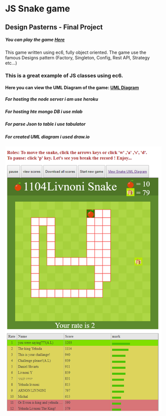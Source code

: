 # JS Snake game
## Design Pasterns - Final Project

##### You can play the game  [Here](http://htmlpreview.github.io/?https://github.com/livnoni/snakeGame/blob/master/index.html)

This game written using ec6, fully object oriented.
The game use the famous Designs pattern (Factory, Singleton, Config, Rest API, Strategy etc...)

### This is a great example of JS classes using ec6.

#### Here you can view the UML Diagram of the game:   [UML Diagram](https://www.draw.io/?lightbox=1&highlight=0000ff&edit=_blank&layers=1&nav=1&page=3&title=snakeUmlDiagram.xml#R%3Cmxfile%3E%3Cdiagram%20id%3D%226133507b-19e7-1e82-6fc7-422aa6c4b21f%22%20name%3D%22Food%22%3E7V1dc6M2FP01mdk%2BJMM39uM62ex2Zttmmn4%2ByiDb6mJEQU7i%2FvpKIGGERIwTA25HO5m1uUjC6BzdeySEdOXebl8%2B5yDb%2FIBjmFw5Vvxy5d5dOY7tOTP6wSz7yjILvMqwzlHMEx0Mj%2BgfyI0Wt%2B5QDAspIcE4ISiTjRFOUxgRyQbyHD%2FLyVY4ka%2BagTVUDI8RSFTr7ygmG34XvnWwf4FovRFXti1%2BZgtEYm4oNiDGzw2T%2B%2BnKvc0xJtW37cstTFjliXqp8t13nK1%2FWA5TosnwawHzn5Z%2FsTpxrAQsKS5loipbgtJv1fGGEFaVH1lG536NyGa3vInwlh4k6CnFKaLfihR8g5%2FBFtLvywQv6ccWFATm9EuUgKKgn%2FcYxzd%2FFVX54lc6QQhXlhuvIsv23Fl4PQ%2FqW69vqSB7Ud053qUxZJntK3fxvEEEPmYgYmefKcGobUO2CT9dXeoJ5gS%2BdFaK3bjeZ4i3kOR7moRncDk4nJ12WB0%2BH6C2rRlPs2ngPPM5jQHn17ou%2BgABq6XqHsVhAxQ9qsu5t4xsdxaB%2BcyCq2t%2BQ08g2UGBX5DQ3ItMqrjg7x3j0WIL8jVKSzgtK3uh%2F5f1ZFX2a4Kz6pzXOEdrj1yDBK15vojWHUNWlEm%2FrflneWXUMIAtwyRRj75nZawYcsIsZ5FKpDWD2ldZ5opFGB5JDghc7xvZl8ez01RZ29YwHH5auixKooHiF7SFP%2B3Ih%2B%2F0ZTgydxkREfUcH6uqvCsre8Er9i6BK5YL01SrpPQDK8SYsVjhlHC%2FZzv8%2BB5sUcI4%2BQUmT5CVKjP%2F0EwYhrVnYQe06aKIfy%2Bb%2FQJE39Zlhluc4Jyeoo0asmwkx9%2BgMF7RtlD%2Bq88If8cuyH5rI%2BWq%2FHeeJujZvtQG%2FdBSG%2BFc0wbD8OQmqLQ3xT%2FZjtLimGNTwC6e0TYBZT02cCmx5InsBvi8SbkLPUeiDUrir2CPd%2BzWCkIRE0eLDc7RP7RYIK5BT%2BeCME4gpXhkOTn2OSxomgcBg12bvlLHXXMlSUBWoGX9gys%2FscCE0AjA2cXv9L6DApNykWeX2sxvMI9BCjqalu4a52Cx40ksdnUkDlQSO0IvnJfFriZulL5%2Bg4ob4c2KDKTCm2W4QARhHgIeMKK3fXB6zZRKU2DxQ24GMpoCIxW2lm%2FUNw567Qil669lmjvvYPmZ16LXoRQarnaD4himJVkJIKDiu1XeNr3Rsub9Bf2jWNxaN%2F6VT%2B%2Frlh7bh2P6x5LnlEApvT%2BASl5A2pieYUH6kqjD36i02ov0PWkUDMEi71QWFRHOYUWhH3fbZakiDIcm5pDvTMkhX8OhFvi0MwJ14B9x%2BkeQ31K8EniA%2BhfGhLtrW6GDq9LB1cBcBrCH2k3e5VXaFvyTIBzO%2BiE8GwLgQO8kZDGtcxZrSF6PM2oWSYkbhzIR3WaTBqWwD98otx5ZLGKEMcwYjRm2PWmsmfWhRoJB%2FICiDxkgG8OOUdnh9oxTg7DDUcfSvtRDPKZ%2Fb%2Fr3r%2FbvXU8eKQ5Ff7%2FJ5UAzSmXbg5BZHabSuLqyn7bE6a4a4LcW5Vfj8s7o8rpo80r%2FXceSYTyerv9u%2Bl7nRVjXu9YhPETfy9F1ro88yDCNfzRqBJox4PEaf69%2BeQyjnFYDNJ2l8emh60aPRw%2B1r3SHYZESo4mNJu6piX23rYn9foyeO0Mwem4k8WW4vdnlSmLBWCOJB0R4Skns6mZMGUl8KY1%2FUknsqt2lj1lG684IHSN0XhM6YSgLnXpWc4PG9UQeSegMMbnH7dWzK4VOIWZKMq0jnz%2Bq9o0bfIcbrFzNKRpIy59h3KDuCarRQOdFWKOBtAgPooF6PQdl0y9QZPTPqLTQ6J%2FxGr6nauMFjaU0mhoBZATQqyM9njxHf1oB5PV%2F%2BGkE0ER%2B0Dv5ueiIflA3O94IoPMiPKUA8jomrhsBNHnDn1YAqQNAv9PwkG9hQpuPEUFGBL0mglznokSQGQW6fF94waNAnhkFGh7hSUWQGQW61IY%2FrQhS50noJ0EY%2FWP0T1P%2F1EvbXIT%2BESvwvE%2F%2FGOUzkAOcX67y8XVTRIzyOS%2FCUyofcW2jfC6u4U%2BqfHxV%2BbC1fe5BRDAv2ugfo3%2B69E84k%2FWP7fX0ceEQ%2BicwUewM7so%2Fj04ZIooFvaIYe32HQObGPpB9Bql%2Fz3KcFSaqjUkTV30XeLyoFqqO4NMLgWms9uip8SNbE5UeLRPM4siCmoT7DKrD%2B3JZwrLeG2SBL4j8wcy0nqujP3mi6iowVtZRbflV%2BkvwLo%2FgicJBN1M4hwkg6Em%2BoK5SeXF8mRnhyJ3Wu9xu20FXP5TnOkCjFOT5ckH1qm%2BiIBrHD6vctDCu7%2FGNsKvuYVDYgwbs19aN5brc8ABz2oMutc9JfBgFak9Mlq3HLPy3Qe1bE0KtzlcYFGqviTWFmtXuu6A%2B1vTH44Pvn6npt999G5UP6vSG%2F6LH75oqOQDsgVgrtnYDb4V9Ph3ss5E9fht2Cm6%2Br065ji0M7KxNw8FcGAZyEvXq72UFV4m0q2WPIyHar7564dsI5bWY6bcLGpJQI8eVVwgVuM7ohJpdEqG8NqFEn%2BJkQs1kxRMEI3oo3SvY3UzCWdnbOzDHlmnldBEpHCgi6SjR8frVKKRojzgF7WjTlxRz70hBA5JCvOw%2FNCkCez6ubO3FlmqMcByR03Ihfrvl92VLOD9S0JBs6TE3%2ByxsacciDU8a8WnuN8MT7f%2FavjdBfOqY5DOO5Gn1gIP2yvV96eUGRwoakl49lkQ7B72coSKURgV3TI0YhRR2O7B4byVFm13tgoYkhW4qZLXM9Mbu3IVG2Q5H2Qipe3Mb3Y411Na8WouU7x%2B%2B73xAWT%2FP0Q3Py4%2F%2BeD29axaR0woumklEYvMv6RHL6Rsu9VlMWidOOoBmjxYlUMQGSezEdVG6BLakkOOzzZXauyfVT5lpXREKRNrAvSr5NYq0XVSSoKxgmBUbkDFjjHfLBH6q7cNvnRWG8nR44UmPAWlb7iBI6oTDIEgetp%2F6v0ApRpaE7x0VStf3oU3dAgiBCz3f1u551mtDgepZ6M8gjXF68s4C5RZ3CxzvzRYDAzxRPbZ5kuxK7LlmITlhkx6o%2Bifzjx4e9lys1MNh50r3078%3D%3C%2Fdiagram%3E%3Cdiagram%20id%3D%2250ca1547-e1eb-6335-717b-36a0f9b8290b%22%20name%3D%22Game%22%3E7Zxbc5s4FMc%2FjWeyD8lw9eWxTpvuzrTbznov7VNHBtmoAeQFOXb66VdXc5Hw4tRAZ5e8xByEDPr%2FODo6kjVx75Pj2wzsovc4hPHEscLjxH09cRzbc%2Bb0H7M8C8t86gnDNkOhLFQYVugblEZLWvcohHmlIME4JmhXNQY4TWFAKjaQZfhQLbbBcfVbd2ALNcMqALFu%2FQuFJJJP4VuF%2FWeItpH6ZtuSZxKgCktDHoEQH0om983Evc8wJuJTcryHMWs81S7iuoeGs6cby2BK2lzgTGdwY7nhJrBsz53Pbm1HVPEE4r18Wnmn5Fk9PoFHWvkyJxl%2BhPc4xhm1pzilp5cbFMc1E4jRNqWHMdywy55gRhBty1fSnKAwZDUv8x0IULr9He%2Bo9dYuLO%2F4ha%2B9wvKbbFxmyjABBKz5zVn0OAZrGH%2FEOSIIs%2FozUXa5wyglXHh%2FOfFfc0tG7nFKnwMg3lwQ5OQAc1ZatgK9V3hsbFv7pBhFHeIEkuyZFpEXzKXGEvKZLak%2FFMgoDKIyLfJdABLS7aniQkf6QUrJD%2F%2FIYfZh%2FZWh7lj8%2BcvKxSh9FMcRIewNecXqcR62iET79V2AE3oQoycqF6Kf8hQ8wrcggfTzOsZr9l20XWBGPwQxyHP6n52%2B%2B5qL%2BptZ8kvtI8ErYZThfRpCdjHT%2BhAhAldUXnb2QP0GtUUkieXpK%2BjhVPVwfU%2FTw7YWBkWmvnOxJPSwpErbl29qePmmMeMxos823QoyhQUpgyaKOE8tqH4NtZUrMr%2FXpVa%2F9BUPqBQUlDMvuUnmAgTrOkrb1qwqtWd49WyD0vPL370Wqs40VcXrVWv%2B%2FICSGPD2LEmwwSlZyUJ2m6YmzH8ugwjF4TvwjPfs0XICgkd1tIxwhr7RakEhM8iI7GadaaXEil0plclgTst8VDLYJ9M7wHwmLxPgOAa7HK1PN5yAbIvSJSaEOhpRSD3pQ4mkieNu%2BJ8GxKmPFPUnKCh7%2BiW9vy2%2FoMZklV1avcX%2FTmdUz22bkWbt%2FgASFDOG%2FoRZCFKg5BAtRbtKcWz6jmtQbFcp9lxXo9ibGSj2vVkXGM8Nzol5FpAw4NJ1zv6RCOV3X3LaR8eQsP6XdjaWwF24oHXWof9pCDHEK9EqmjD5J0zr28QcwYj6MZgaoo5qdLGkqtxbdz6LM5x7emwXx9cJPRq8jA7Tsyrfjh1V7rroLMzoWJwWHnAIUFb840jKkKSoYKcPUlzfh7ZjO2AGXOj59q1%2FDhS8phHVE%2Bv0GCsf1NGIy5C4zPTQqj%2FHokL6Fn1SzkIEWlQ6GnE0kjMgObalD8B6RMdujc76FGIKeIqQcyRoWIJca0iCTKmyU2dVI%2BcdyglMVd%2B11O0jSYOS5A8ZHzvuOZI2GIcPICCY37AA6KFsq7qskaRhSZr3GD%2FrJHlnR1oBzuRI69d9sh69ztCDcmvQ4PnsYCsBKdhC5meKHM7d%2B8LoWDco5R2XxRPQP40sDcuSO2g0bZq5OLG0pex8OA3clxjHEKQjLwMnBHuMnbU8T8PgS%2BCyA%2FtczECOvPw4vMzbRsjzLvyLPoc2AvNjA%2BPaPXZImoM5OzZXZFA1UsVGBmNA0BNcNcXIbGlEqfzIUp8seYMmekwznzX1Y1SfuG81y3yttVGuzoNr0LnHtVEXSzxt2b%2BonN91JW6YoaymVsIMHG7Ggc7AvmAxJChuqxknUwfDF9mUV0JoHYp%2BTQFbQ%2BGRwUEY9AZdTuG2mro6BcVqiuFmB0j008hJn5y0XUzhdrHw0G0IgqucfEH5A0pRHo189M9H20F1N3w0TDvV%2BGBLOlFOA8YRkAEWY7Ud%2BHQS7OizSXwawBSqlKcG2g2Yx%2FXO43rn8nrnWe0HM%2F7C9IMZE%2FvdRPoN02Om9c5sij6fqMl5kGXgeYzQu3Wcwjddst7ZzE4nAXrDbJgBnfLiDgZPtUh1mcfI03A8GQL5Hnk6O%2FsR0M6AyMnVKj7jIo8fgBzDAukeyRlT190rbFrIbJS4i5lRt1XmGoThEqf7%2FIagBLKomL4bFAIWRo757GH9g20P2bV4rfLZFB8WitwoYEY8%2BsPDHbL%2F8NqlmjPaFgyQ%2FGaEo1c4pi17nm7gaJVfhoDciJ94Fn2O%2FMiWWozA9ArMQs8n9giMnnD%2BRa4hfgIZYu2YaziU0oTl3CBPjn1X0s8A0IV5QGF6D46VgtfODrYC4XxqzZ%2FXthLwFxoGtmdMK3eRWvMa8srlHLLZKfTvCXp%2B66vp7xe5APGWXZIZM0vfiQfQk6pc%2BdKOEf9X5TsR25C26lFsPQ1ae83vgifd4Y%2BCf4fghmyTUXC1NuC6gpt3OqoITo6j4NcU3Lb1iM6s%2BBV6cm2ZtR7QccH52iMxGbbZpwFP2Y2qX1N1w4Lo%2FlRvCN9o%2BLtPNNlpJ%2BDaxRTxSMCVCJj1SIB%2Bcy3mFWAavmKbrdIjvONtTC1skDMRQyF6VF5ZUBrv00bJnj8xIWgLy8PPUhd4ROSTKkc%2Ffz4VEzcAQ23v1tooiecgsgD%2By%2BCEDhe38NJhdlkM9QM79cuSyi2Y1JDVfWTkFWO3mVMbuy1qu7uJp5FXFZpqFc3rg8B6ReKJtYo4HKdnfCEvplkKOe1QX9PMhkAVkqZ%2F77E6cZtzZJiLcfzdsTipalmpgQTk2hMCs7S0IklUru2KuW6c%2BqAPhnY5n8iKwI4ZQ7ynbuLNyd79zqVzy68o55qyOKb9LG3L7cD9N%2B9S%2BmItbcekZfMWX%2F8RYadKNBW9q0VHZT9i2iTY66JbVzdzzqmrttrE8Ci9%2B7Lk6PlWAGzBWmVJ39nE1qUOu2nPuLK%2FNiN71l37hlb2r%2BPBvUVVZW0%2F4bYe3PdqFVm1il7swelhsem4KF5s3e6%2B%2BQc%3D%3C%2Fdiagram%3E%3Cdiagram%20id%3D%221e062e01-9405-bd79-a1ab-a6e8eeba07b8%22%20name%3D%22Snake%22%3E7Zpbb6M4FMc%2FTaTuw1TcQjOPk3Taeehqq81en1YGHPDU2JFxmmY%2B%2FR5jm0shCpVaeR6IIoGPj238Pz8fkGERbsqXe4H2xa88w3QReNnLIrxdBIEfBSs4KMtJW1ZxpA25IJlxag1b8gMbo2esB5LhqucoOaeS7PvGlDOGU9mzISH4se%2B247Q%2F6h7leGDYpogOrX%2BTTBZmFkuvtX%2FDJC%2FsyL5nakpknY2hKlDGjx1T%2BHURbgTnUp%2BVLxtMlXhWF93u7kxtc2ECMznS4M8Ki9%2BS70qTwKMogbjUTroZJexJlwsplZRfVMPgLieyOCTXKS%2BhQMkz44zAWcXQE75HJYbzhPIEDiWqJBZwklJUVXDcKp%2Fr75UewF5mEN%2FgnRdmu9Tzo3B188lvpt5MqZInK7fgB5Zh1dZfhOtjQSTe7lGqao8AGNgKWVJTrUd6xkLil7OidMe7x7zEUpzAxTSITHAMndFnXTy2oQ6tS9EJcxQuDWIGr7zpuY2AEklP0RY7MRkP6kAtE65nRA9GoTVKn%2FJaJoNVK151JCVFDPdV2nEmt8ZJlRElOYPzFCSCAIZrJSAB4r%2BYCsmVzmlBaPaATvyg5lxJGNaW1gUX5Ad0i%2BwYUC2kWbxB3PPYqpZg9sAqcAU%2BjzY6fmN6AJiMT8opRfuKJM0Fl0jkhK25lECldrIzvSOUbjjlohYg3NU%2F1WuDUe1tV57uvySpOa%2BXRSuo7Qmgx%2FWkBH%2FCne69%2BtfU2HxQi9y5ENNc6X6HSkIVW39hkSGGbDi0Un5gymNjvAPcfhj06G7KHbz9aDXEO%2FSCN%2BN9meVwwPIigGnGqFS8saRSB1mQ6vq%2FhKv7BeQk75ETJnUuRzB8TBV%2FCeSdOJeNSp01AGrJPv%2F9MNrgDONl1wXFO3l2VVSQjAjLH2qf26i1%2FG7Ui86kLQ797WhNYUGyDLOaUokk0qCrkO%2FVXGvFl2v4Q97ZeNfLxRLmtYGy35bhr9wFkMNgfojUQGBYRUdcyan0jGebIU4n6z6NHuv3rvBEI%2FC8Cj3c0%2FBY6C%2Bs0wtxLyFaFLeB%2FkNxcPvJH8AQDmEIR4Jc55xHXhFJuOpfaN9XwXcR3%2BXE7LD6gPAup%2BQGwkA0uKOoB42rX17XzsnBZXKIvYnJIfoAeuIp9ORYfsMos0uvBmgGxhkwq2giMN4HAHMzEZhbjPczND8PNL7nkprVG9LMPzMqjlEJXKLy%2BQ2o%2FDuj4hiVyCUqdqfzIisPmOWymGFxDEvsFBZ%2FEiyCH69qHWdY3MLi9CnXH%2B4ej8BSgs5XGRE4VU%2B4MzBu99icPuD6k7ZoCUvpIcNzgvkZeHH6lOuP7coOeNnz%2FfzQ4hgTt0%2B4k3Z3M5i%2BOKSSi5kW1y96nNIytpurcSj8FgdtIdYw%2FApBO4CJvG4Etm5P7w7W2TfrzbukMXD676wnxfXC61%2FPbHOasIbDjxuaz2x673fevkUPxfZDlrqu8zlQ%2BPV%2F%3C%2Fdiagram%3E%3Cdiagram%20name%3D%22Observer%22%20id%3D%22ebb93329-aa99-f462-73d2-6b91d3567e94%22%3E7ZlJc%2Bo4EIB%2FDVVvDqG8Au8YyDKHzLzUMOtR2MJWIkuULAK8Xz8tWfKCTYCEkBxIpQqr1dq6P7XUds%2BfZOt7gRbpbzzGtOc58brn3%2FQ8zw28EfwoyaaQjAZBIUgEiY1SJZiSn9gIHSNdkhjnDUXJOZVk0RRGnDEcyYYMCcFXTbU5p81RFyjBLcE0QrQt%2FYfEMjWrCJ1K%2FismSWpHdh1TkyGrbAR5imK%2Bqon8254%2FEZzL4ilbTzBVxrN2Kdrd7agtJyYwkx0N%2Fsqx%2BDF7UjbxHIpm4BetVDSjhD0X5VRKZcpr1dC7S4hMl7N%2BxDMoUPLCOCPwlDP0jO9RhuF5RvkMfjKUSyzgIaIoz%2BH3xwxGfMGi%2F5QXY9iZeuViy0XkcmMNLPiSxVipuj1%2FvEqJxNMFilTtCpACWSozaqqLjmEQidc7zeDWxrvHPMNSbEDFNLCeMzwGo35YCFaVe8OhUUprrvVdi5VBKin7rqyuDFMs0hZrfuh2pG8WhejSmMRa0nBT2SpfkYwihptGmXMmp0ZJlRElCYPnCCwCnfhjZS8CSF%2BbCsmVWaOU0PgBbfhSLTCXKHq2pXHKBfkJ3SI7BlQLaXanN2hoTFVLEDsgFTgHnUfrDLcUPQAtRifilKJFTmblhDMkEsLGXErArlCyK70jlE445UIbwJ%2FrP9VrSY3Wtlur6D8jkXnW3I9hfoluYHsCqrFelODPuNa9o%2F%2FKGrvhtZFrEzHNld3vUEaoQulvLGLEkHVHYSnXM%2BWuMU7Asut7DZjLco1lNxi1WS6FR7DcAjdogdvzYFUDlCm82Cxf6FUOqCIqXyAGz4l6linJrVwFl1pVl3r%2FCF38AqY7pnMd%2BZxb1aw4MdBmT%2BuZqCRb%2BxM8KZt7s4mYBafNkt2zFM%2Flzh0Ls4kISx60zk1QSf4wng12RFAO%2Fc2p3iEpiWPM9A6SSKJiEyocF5woy8E6wjH8QwCcOBAaQ1jXBMpuVYZ%2FpS6AagbrQ0TDimGHr3Be2WUP2X432YZkiDEHgWz13sNx2MHxlmPhuMRdjt0TIfZ4NQNfUFy58U%2Fl5Zsrt%2BVqv%2B1qv8OFOto98pxIwlX%2FotDdcu0ZvBceGIZOEIQGbw1CjEsy37fX67JvOrb8srPFJRZ8EE0D58BYELwfp%2BFbcYK8B0t8Tak%2BSvJvF07OzskoOJAT5%2F2cjHZw0r6QsAhy4mPCzIWcs5PjOmdEx%2B2KMYXHU3ebDGIFnVl2yQnZbgeyemcnJ2dnblneabrIaGZtp0iAnGEjAfK%2Ft%2FxYvklqXDxOcFT4YYhdz%2FXQEPk4CN2rDseavOKSxl%2FS%2BFcoDmwKYpMfd3RYOHKdE9yg2xzvOtw%2BM7Fn%2BuXjkWn9VAo4ry75%2FFlO2O5w%2BCUy%2FNbcvuS7qzzi4njGf19mM%2FWq%2BML412P80PcgH8N4%2B8PC5zMuyRvC%2BA2S%2BJW06IL4JyI%2BPPCq8jGIhy1f4zjB9hYNtkh5whmit5VU3TIXqnZO8fpafSFu3UNroIBdxOZfJe8HoW8F%2F4Hgyuk7zncrecQCyNb3dN3FE5ZyY66PaCm58nY5mweuX%2FRWHzTVpF%2B%2FO8Ia%2BVJERsucXnCZT%2FCxfhOYIklemuMd90mz%2Bmat62pf%2Fv3b%2FwE%3D%3C%2Fdiagram%3E%3Cdiagram%20id%3D%2264411bc8-c96d-d378-fd65-e506ebddd256%22%20name%3D%22Utils%22%3E7Z1bc6M2FIB%2FjWfSh3i4%2BvKYy2bbadrN1O32cUcG2WgjECvk2O6vrwTIGBAx9gbj7CqTGYOQhHXOpyNxjoQH9l24%2BUhBHPxBfIgHluFvBvb9wLJMx5rwD5GyzVImIydLWFLk55mKhBn6D%2BaJRp66Qj5MShkZIZihuJzokSiCHiulAUrJupxtQXD5rjFYwlrCzAO4nvov8lmQt8I1ivRfIVoG8s6mkV8JgcycJyQB8Ml6L8n%2BMLDvKCEsOwo3dxAL4Um5ZOUeGq7uvhiFEVMU%2BCeB9NP8q5CJZWAw53pJM2XFMIqes%2FOAMSHKG1HQelgiFqzmQ4%2BE%2FASjl4hEiB8lEXiGH0EI%2BfEckzn%2FCEHCIOUHHgZJwj9vgfe8pGQV%2BY%2BIX4ogHX5NsrvJ72yNxnBh2P7CM0zHnoyvzZ0cdu1L2FbKPq0MirLmwL5dB4jBWQw8cXXNaeNpAQtxfjm70wukDG4aJbR%2Fv4%2BQhJDRLc%2BSF3AmuapyVt2c3XWheNvJswR7SnfGuVRBDttyV3WhDyGyrI3ydE9DfWvssKasi9KUe5qidlbl%2BxRV64s1adl5GwFe5RIqZJ1bg0J4yRqFGESwLKUFidgszyTOAUbLiB97XERci%2FatECDihuomv8CIkLMXIOw%2Fgi1ZiTYnjN9Wnt0GhKL%2FeLVA3oNfpiy3udaolGMmSvJkg6dSmPA8T1I75i7pkROV5%2FEIxiBO0Hz3hUNAlyi6JYxxNLNMsqUPCOM7gglNBWAv0j9R6w6jNLc0mFn9IfLy47RvFAKVNXHyYdooSp7hXvVG%2Bre7Is14KuS9L5IXF3J%2FACHCgq3PkPogAlIdmaRMKz9X3eMN4OaDZolu0zFreJsjBd7TydF0H0bZqaE8sHgrRyAUuEXzJE5bPcKCsCQGET9eimMWoESmC4O0d0mVfXhEXtmRWhdIraXxWygG%2B9dLzWmRUumnXKOs3EfLqEmA6kzJvovhgjX2XP5tPBQtH9M8906R8leuYafBtBJe3wKnPSVAvg%2BjtCcxwEDWGQWWMUERS7Fwb%2Fk%2Fh%2BfOGLoDl7frjp%2BbxTn%2FF9kppzvi7QMohRbynr6GSSGXA4SrLWId%2Ba3M3o5wme9NCXcVhFdUzwdfqFL9AVtyQO8h1xaGhaL%2FFhzcX5s1GOw6DLZCyaldfCIJYoiI%2BmmWt6L8PvTrWu3024UBG51qwJZQTMSOsDIxH6Ha5776pTGzNjznAlNC2IvhGb8yS5TPUHq2qGeLrz8KjcvPQmbbsdR2umB6coHTxeSk2eKsRSk9W%2BzGaI8vZrZouy40eacCY2BDxzWvzQsEnMwTSF%2FEYHEk45%2FaFdSY94F520lzN5jXJyf9c47TSdHRlN8SgiE4VE5D3gfk47rr9nyQWxfIOEPhIR9VnfB7wLRj6xLxNg2nxwfMqfZsda5gu6UHoQvXlgxnHW%2FAnuF2TgDduRm0M%2BoSjIXd52Bonv5kQ1ZeoEm6JJJGZxx26iSdbJZisErSVQuF%2B1P7098VeNMzOtRr4J3sfHxBcD3zCIXJ24Knp949egnNXt2EJ4cdv%2FhkHWEC%2FAzIm8ifBVwRmsf3zqNc1tMLj6pHwVY4VmhM7mafNYvvnsXRGZ806o%2BtJz9p%2BCgRQr4RC7t%2Fh9tjfHCaxMskcdrrk4pq7VcrEhM%2BJusZ44%2FFom31uRrIVEUjMhwCswoIkgkNa%2Fl3dKFqSZ62X92b09W44mjnE1bRU17L00q5BxZRywBmrlunPuDtdgOU3LROF6qt7wc4SbWljTU%2FvYpd52wqPvvWnCdhKVvsn3L2JHR523Jst6YR5b4cWwZRut6Xoxjv9cacgV5qedrGnJE5rc8XpBUqzReM4%2FluAfPJLqYOly982Ry9eOHPVTjXS9B6mhFnFvGopZZKwruYEVsnx5G6BHyrAf%2BBAFctsjwb4MpFlhXl6wU636lh1QpDlYY7WaDTKiKZbTTbFF4hbQt6IWXSdrDrwkdgtXKKZ6hsNSo9o2KaCleheurfBSutNuVrVi6EFdUS0fOx0irEAb%2BtAL5KJalx6RkXt1dcWjkVfN5%2BuvIYodq69I3LuE9cpAfstMhG4eX%2B6YMZ1XiVa9V95%2B82mjFr%2BY4xa09E%2FUczHKcSznDqzwcjo89whqXfM6bDGadH6%2BxKOKP1PLUbb2%2FDjmNDOHOH6TsceHuM1B4d9gDfrHxEGl2uen7ydvMT6%2FhXe6mgsrtwqjgNs9k9pizN1LtjSvXWJiVTXUx5nQaf7h5Ttmbq3TGl2rh0PqYOj32OZurdMWWqFpSe7dncUT6bV%2BgxLjJpOBxqUM8JqtOrz1G%2Fp%2BIMKm47aeoiDi4Hzde9yl88CgGD6fDFH93hVQxYoP3LPZsG1Vaxs0XF7VZR8RiD7VU6S9K09EzL1OpxILFVsc7W0YiZ3j1TLOSvRCPsuhfnfNtnbJUXJ%2B%2FmVQUJf2lJKaNvKyIvXCepZ1WsybTceFNclLXMeEdhcCkk8QQY18T%2BSwOzqms8zBtx4M1CcZJOLwIQi0SfrHhf%2FrBL7z6IMa78ps3IqHdQpSZNw%2F5%2BVdY2XHagSdNSabL6ZtNiPIh%2FDMVOxtOSYs2pYpy2FIp13sDy1vTaYiGrFNUCw026gZvLAUZ%2BfnifWmEReikFpxoCOFnl0K%2F8dhcDVCx6ehW9moT5lyQr6sGGYg1a2JOyqxCyTKMQA4Zeyl9TJfn8DmlEvFCyMzKHhjWZTlxukfmZW1J5dcaVtSOvolBmrdaJUUZHVivrycRYqyeFYieChiBm8XtmWfbiV%2BHsD%2F8D%3C%2Fdiagram%3E%3Cdiagram%20id%3D%2298a8d23b-abf7-5d8f-ed26-9f6b74d2b58d%22%20name%3D%22REST%20API%22%3E7VrbkqM2EP0aP44LIa6Pc0%2BldrNT8SbZPMpGttnBiIA8Y%2Bfr05IAIxC%2BDd5JUrNbW2ta1%2B4%2BfdRqGOHb1eYxJ9nyM4toMrKtYkki9jrCdyPbtuAfiOYsiZQAKcGK8KXWIyMLOpmRhGrdpmT2vMjZOi1H7%2Fr%2BEUfVDMixGpP8ROPFkquWwJUN%2BH6Eb3PGuPq12tzSRGw0jppbeOhpRdXcOU25YcBvBc2%2FTL%2FTGYdeCZmCDRp7TeL0WT0vOc%2BKEb4WA%2B2HRcyX6%2Bl4xlbwkMQvKUtj%2BFWk5Jk%2BkhWF39OETeG%2FFSk4zUUbzV9oPv5eqJmr%2FWHXpchGNvEJpo6LrnCtc61LwbeVZaU1qRiLRvjmdRlzOsnITLS%2BghdBtuSrpGxWK8GqnG56rYEa6z1StqI830KXakDpm616dMvH14b%2FsFMKlw3f%2BZVTSaEEi3rqne2FeZSO1WPDGwe84yXQ5SbLwdTegktllajISNqWTduCOUu5ZljvrzWrGq6K%2BG8qXW0hJ9vsGqtZdCyU7pe%2BHy9pzp7XJMsUNtRq0EktqG9CgMQgMykAYk3Vfdjct5%2B9yEN7kQeCOCuosPCSZEI4S9g6%2BiEo9AIdhijs4hDU6cIQB%2B4QMOywSsd2JV%2B8kGRNdYiej73AhL1fgKah8eeJmEJSykkos3Wngku47q2CA2DoLUtYDhIAkvD4PE6Slogk8SIVIAAXwh7wjXBwDEfAddmwiqNILGOEx47GrGEQ4nt47GoYwcjAVUHQxYhzOlMdxoNjwEPL9nUYbSGSI2nDA5E0VVb7NK0F9QH7Zc1hFjog8SNPjznbcbv2NFG%2FY58ec4cN6v6oAPvM0gWD1rubj8CSOPB1HGDbEFe2CQeXiCv%2F%2BLiaJ3Rznecil72haVT%2BhFOLFEU8053T9MPIxnP5R4zbxPyb6DO2LFw%2B%2FymMO3bs6vmJ5jEoJnwljQ6GzbffZCfkoEqgRrl%2BLWgPU3rQaEH3ewp0Zet8RvsO8bITJ%2FmC8r5OZpc3POoaHFrJcpoQHr%2Fo%2BzR5uVzhicUyIEtEOa3DHOMWXyj9ylHN1L41kRc64wBjB5JNz8de4OnThtYYQzNynMD3QshT9VWUgTqrSETWNjkPpEEvVx1LTbYx79RnUbKnL5OvaozM%2FvYyVjOzLCAkJjMmk8oDmac%2B1UGiyynoQaaygwB2Jkwsje7ejNy7kyhOpvw39SlnCtFejpuxNIUMrtzJqHFX3UWUmV96yfAK4h7bGsyqzO%2BNQRHqMRHq49l8XtDBYRq%2BH5f6GpeK0D3MpQjrXOo7%2BINLbR03DrLHZ7Kpj%2FaxKXDoOHgfNq3y%2BH81nUY0Afx9EKqZZN6BUAPUug8G7cA4h1RPqRbWBRnhyiynLzF9HZeFw5jJRR%2FeXFUUN8fNWILlQHFnf3WnInoFvoitlZOPKDKSIpN1krt5vBEXj0HqPYevnnaIu6xaCy9d7kE%2FrN5zm8RUssXHVRRZLVj471nhqU7AQdKnAs5P%2FrasSsuobFdPnqzA15Mn7AQfyVMLT7iNk6Mvorg1EWpNdMnsyFRpHCI7erz%2FKrKgKhcqRGpTHOChaf4%2FTWv2E5PjheMQrnDIdZCHAqtViEDh2PdcFGLf97wQoT3l0R58%2Ba0MaYhU5ghomWquPQynUp%2Bme79TzrcTCbI7suYMRCznS7ZgKUk%2BMZY1SEuRVNi6FjpO9dx7LYT80YII0GtsbnhpajuC2Zz3ZDZkuS1GCs6kNlSX%2BPtmuiS3eb3cpsLVtqYsl69OGuyGmlzWMHjdLmjf1TrNYCMZiaI4XWhdHa1Xl0jLyWX2Vs6qYFY71dCktnw1Y0lC5AvVa0lC5VPvLZVPWbTtCHPjvnbvhcQyggoVi2Piz0LHrreiN5ZUqe%2BzVEGcEBAUCfhK9g2D6dxGe3a7FBApaXrXLaFz3h2UyrtNfbKIsW%2BYrWhdwrvTCWF%2BrCnfZIWokvwuIQxTNPcQHe5v7%2B1%2FkiJ9mKBkbkd4ILd3FHBOVNgdTuFhFfFPVCT4r3tOJLEnaYz2g9uoshCaiE3IFcWfeasFlWeW%2BDvqvzsxyAbnibxziS6jy7w%2BbX2WYLq0IkMqUBc9Br219p%2BoUfxiRF8U55AdxyxVwMp50g%2Bis2sftmu6gvx6PxF3kCfCIYVLT6qB1DKpVg%2BGup80qcLXfS2%2F%2FKdN7Qp%2B0IUH9gzwQO075hHwOPQ13TDl9NoLso4BW5jsvnzc66puWfwdPr9EzTeA3Tppl3aGIIkWBpBlqHdaBhAM83UbiHaf16q8ffdBML7%2FBw%3D%3D%3C%2Fdiagram%3E%3Cdiagram%20id%3D%2212b50bd2-5ec2-b933-551a-0ba1113ecac9%22%20name%3D%22Config%22%3E5ZVNc5swEIZ%2FDcd6QMKEa0xj99LpwdPpWcAaFAvkEbKx%2B%2Bu7siQ%2BYjKddnLLidW7uxJ6HyECmjXXnWKn%2BrssQQQkLK8B%2FRoQEsUkxYdRblZJk9gKleKlKxqFPf8NTgydeuYldLNCLaXQ%2FDQXC9m2UOiZxpSS%2FbzsIMV81ROr4EHYF0w8qr94qWu3i3U46t%2BAV7VfOQpdpmG%2B2AldzUrZTyT6EtBMSalt1FwzEMY874vt276THV5MQasXGn52oH7kr8YTEgqWI5d7kW0TvD3aca21sfLZNJJtxXV9zleFbHAg%2BKWVLceoa9kRdqwBjHMhc3w0rNOgMEDnD7xavXZ2Zv9%2BJHmCQ0jLQxFGMU2fvkTDnoe9dPrmfVby3JZgeqOAbvqaa9ifWGGyPZ4s1GrdCJe2K11Aabi%2B68Z0vR3IBrS6YYlrIJ6TO5dRurbjfqRMY1dTTwhT6kTmTlY1zD2ab%2Fyxm%2FTDCY5lno9%2BuT1dmDiDZ5cIbazAVFLpuxNW4V4oBOuQxDYbqdgK1PjbLtSmU5E5EjRXz33vtJJHyKSQChU8G1i5OXAh3khM8KrFYYEw8IzQjUHF8aN6domGl6VZZhH0eBTCD2KdrGesiUc4YT1cOFPWafzPqP%2FOlTxgzQQvjubKgPvtZiJ5MbH7Glerz8OGJgtswgU2yX99huN1e89Nflr05Q8%3D%3C%2Fdiagram%3E%3C%2Fmxfile%3E)



##### For hosting the node server i am use heroku
##### For hosting hte mongo DB i use mlab
##### For parse Json to table i use tabulator
##### For created UML diagram i used draw.io

![alt text](https://github.com/livnoni/snakeGame/blob/master/snakeScreenShot.PNG)
